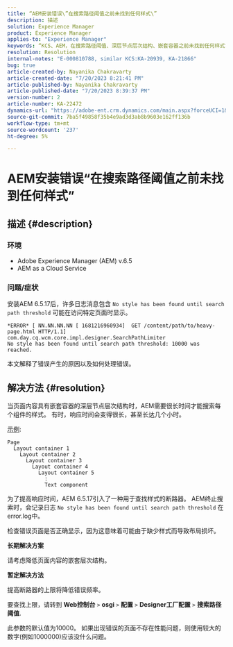 ```yaml
---
title: “AEM安装错误\”在搜索路径阈值之前未找到任何样式\”
description: 描述
solution: Experience Manager
product: Experience Manager
applies-to: "Experience Manager"
keywords: “KCS、AEM，在搜索路径阈值、深层节点层次结构、嵌套容器之前未找到任何样式”
resolution: Resolution
internal-notes: "E-000810788, similar KCS:KA-20939, KA-21866"
bug: true
article-created-by: Nayanika Chakravarty
article-created-date: "7/20/2023 8:21:41 PM"
article-published-by: Nayanika Chakravarty
article-published-date: "7/20/2023 8:39:37 PM"
version-number: 2
article-number: KA-22472
dynamics-url: "https://adobe-ent.crm.dynamics.com/main.aspx?forceUCI=1&pagetype=entityrecord&etn=knowledgearticle&id=25b2de03-3b27-ee11-9966-6045bd006149"
source-git-commit: 7ba5f49858f35b4e9ad3d3ab8b9603e162ff136b
workflow-type: tm+mt
source-wordcount: '237'
ht-degree: 5%

---
```


# AEM安装错误“在搜索路径阈值之前未找到任何样式”

## 描述 {#description}


### 环境

- Adobe Experience Manager (AEM) v.6.5
- AEM as a Cloud Service


### 问题/症状

安装AEM 6.5.17后，许多日志消息包含 `No style has been found until search path threshold` 可能在访问特定页面时显示。


```
*ERROR* [ NN.NN.NN.NN [ 1681216960934]  GET /content/path/to/heavy-page.html HTTP/1.1]  com.day.cq.wcm.core.impl.designer.SearchPathLimiter 
No style has been found until search path threshold: 10000 was reached.
```


本文解释了错误产生的原因以及如何处理错误。


## 解决方法 {#resolution}


当页面内容具有嵌套容器的深层节点层次结构时，AEM需要很长时间才能搜索每个组件的样式。 有时，响应时间会变得很长，甚至长达几个小时。

<u>示例</u>:


```
Page
  Layout container 1
    Layout container 2
      Layout container 3
        Layout container 4
          Layout container 5
            :
            Text component
```


为了提高响应时间，AEM 6.5.17引入了一种用于查找样式的断路器。 AEM终止搜索时，会记录日志 `No style has been found until search path threshold` 在error.log中。

检查错误页面是否正确显示，因为这意味着可能由于缺少样式而导致布局损坏。

<b>长期解决方案</b>

请考虑降低页面内容的嵌套层次结构。

<b>暂定解决方法</b>

提高断路器的上限将降低错误频率。

要查找上限，请转到 <b>Web控制台</b> `>`  <b>osgi</b> `>`  <b>配置</b> `>`  <b>Designer工厂配置</b> `>`  <b>搜索路径阈值</b>.

此参数的默认值为10000。 如果出现错误的页面不存在性能问题，则使用较大的数字(例如1000000)应该没什么问题。
